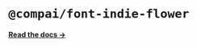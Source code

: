 # `@compai/font-indie-flower`

[**Read the docs &rarr;**](https://components.ai/docs/typefaces/indie-flower)
